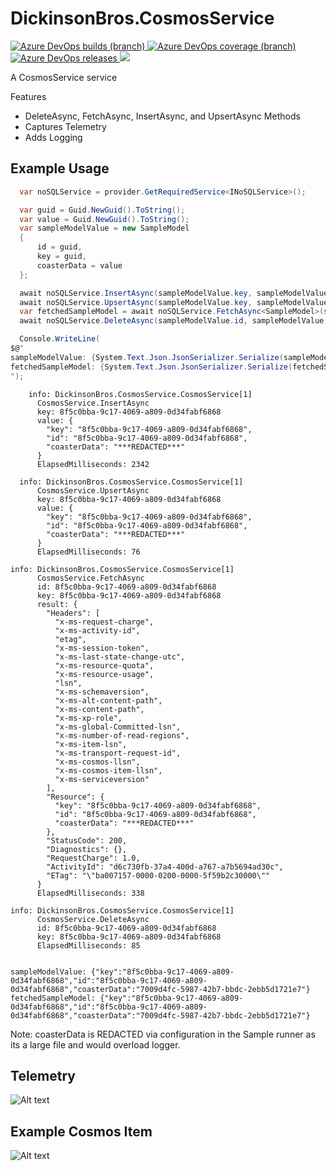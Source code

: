 # DickinsonBros.CosmosService
<a href="https://dev.azure.com/marksamdickinson/dickinsonbros/_build/latest?definitionId=72&amp;branchName=master"> <img alt="Azure DevOps builds (branch)" src="https://img.shields.io/azure-devops/build/marksamdickinson/DickinsonBros/72/master"> </a> <a href="https://dev.azure.com/marksamdickinson/dickinsonbros/_build/latest?definitionId=72&amp;branchName=master"> <img alt="Azure DevOps coverage (branch)" src="https://img.shields.io/azure-devops/coverage/marksamdickinson/dickinsonbros/72/master"> </a><a href="https://dev.azure.com/marksamdickinson/DickinsonBros/_release?_a=releases&view=mine&definitionId=34"> <img alt="Azure DevOps releases" src="https://img.shields.io/azure-devops/release/marksamdickinson/b5a46403-83bb-4d18-987f-81b0483ef43e/34/35"> </a><a href="https://www.nuget.org/packages/DickinsonBros.Cosmos/"><img src="https://img.shields.io/nuget/v/DickinsonBros.Cosmos"></a>

A CosmosService service

Features
* DeleteAsync, FetchAsync, InsertAsync, and UpsertAsync Methods 
* Captures Telemetry
* Adds Logging

<h2>Example Usage</h2>

```C#
  var noSQLService = provider.GetRequiredService<INoSQLService>();

  var guid = Guid.NewGuid().ToString();
  var value = Guid.NewGuid().ToString();
  var sampleModelValue = new SampleModel
  {
      id = guid,
      key = guid,
      coasterData = value
  };

  await noSQLService.InsertAsync(sampleModelValue.key, sampleModelValue).ConfigureAwait(false);
  await noSQLService.UpsertAsync(sampleModelValue.key, sampleModelValue).ConfigureAwait(false);
  var fetchedSampleModel = await noSQLService.FetchAsync<SampleModel>(sampleModelValue.id, sampleModelValue.key).ConfigureAwait(false);
  await noSQLService.DeleteAsync(sampleModelValue.id, sampleModelValue.key).ConfigureAwait(false);

  Console.WriteLine(
$@"
sampleModelValue: {System.Text.Json.JsonSerializer.Serialize(sampleModelValue)}
fetchedSampleModel: {System.Text.Json.JsonSerializer.Serialize(fetchedSampleModel)}
");
```

```
    info: DickinsonBros.CosmosService.CosmosService[1]
      CosmosService.InsertAsync
      key: 8f5c0bba-9c17-4069-a809-0d34fabf6868
      value: {
        "key": "8f5c0bba-9c17-4069-a809-0d34fabf6868",
        "id": "8f5c0bba-9c17-4069-a809-0d34fabf6868",
        "coasterData": "***REDACTED***"
      }
      ElapsedMilliseconds: 2342

  info: DickinsonBros.CosmosService.CosmosService[1]
      CosmosService.UpsertAsync
      key: 8f5c0bba-9c17-4069-a809-0d34fabf6868
      value: {
        "key": "8f5c0bba-9c17-4069-a809-0d34fabf6868",
        "id": "8f5c0bba-9c17-4069-a809-0d34fabf6868",
        "coasterData": "***REDACTED***"
      }
      ElapsedMilliseconds: 76

info: DickinsonBros.CosmosService.CosmosService[1]
      CosmosService.FetchAsync
      id: 8f5c0bba-9c17-4069-a809-0d34fabf6868
      key: 8f5c0bba-9c17-4069-a809-0d34fabf6868
      result: {
        "Headers": [
          "x-ms-request-charge",
          "x-ms-activity-id",
          "etag",
          "x-ms-session-token",
          "x-ms-last-state-change-utc",
          "x-ms-resource-quota",
          "x-ms-resource-usage",
          "lsn",
          "x-ms-schemaversion",
          "x-ms-alt-content-path",
          "x-ms-content-path",
          "x-ms-xp-role",
          "x-ms-global-Committed-lsn",
          "x-ms-number-of-read-regions",
          "x-ms-item-lsn",
          "x-ms-transport-request-id",
          "x-ms-cosmos-llsn",
          "x-ms-cosmos-item-llsn",
          "x-ms-serviceversion"
        ],
        "Resource": {
          "key": "8f5c0bba-9c17-4069-a809-0d34fabf6868",
          "id": "8f5c0bba-9c17-4069-a809-0d34fabf6868",
          "coasterData": "***REDACTED***"
        },
        "StatusCode": 200,
        "Diagnostics": {},
        "RequestCharge": 1.0,
        "ActivityId": "d6c730fb-37a4-400d-a767-a7b5694ad30c",
        "ETag": "\"ba007157-0000-0200-0000-5f59b2c30000\""
      }
      ElapsedMilliseconds: 338

info: DickinsonBros.CosmosService.CosmosService[1]
      CosmosService.DeleteAsync
      id: 8f5c0bba-9c17-4069-a809-0d34fabf6868
      key: 8f5c0bba-9c17-4069-a809-0d34fabf6868
      ElapsedMilliseconds: 85


sampleModelValue: {"key":"8f5c0bba-9c17-4069-a809-0d34fabf6868","id":"8f5c0bba-9c17-4069-a809-0d34fabf6868","coasterData":"7009d4fc-5987-42b7-bbdc-2ebb5d1721e7"}
fetchedSampleModel: {"key":"8f5c0bba-9c17-4069-a809-0d34fabf6868","id":"8f5c0bba-9c17-4069-a809-0d34fabf6868","coasterData":"7009d4fc-5987-42b7-bbdc-2ebb5d1721e7"}
```
Note: coasterData is REDACTED via configuration in the Sample runner as its a large file and would overload logger.

<h2>Telemetry</h2>

![Alt text](https://raw.githubusercontent.com/msdickinson/DickinsonBros.CosmosService/master/Telemetry.PNG)

<h2>Example Cosmos Item</h2>

![Alt text](https://raw.githubusercontent.com/msdickinson/DickinsonBros.CosmosService/master/CosmosSampleItem.PNG)
